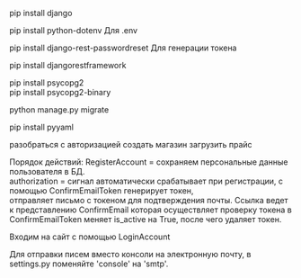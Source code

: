 
pip install django

pip install python-dotenv  Для .env

pip install django-rest-passwordreset  Для генерации токена  

pip install djangorestframework  

pip install psycopg2      
pip install psycopg2-binary  

python manage.py migrate

pip install pyyaml

разобраться с авторизацией
создать магазин
загрузить прайс

Порядок действий: 
RegisterAccount = сохраняем персональные данные пользователя в БД.  
authorization = сигнал автоматически срабатывает при регистрации, с помощью ConfirmEmailToken генерирует токен,  
отправляет письмо с токеном для подтверждения почты. 
Ссылка ведет к представлению ConfirmEmail которая осуществляет проверку токена в ConfirmEmailToken меняет is_active на 
True, после чего удаляет токен. 

Входим на сайт с помощью LoginAccount



Для отправки писем вместо консоли на электронную почту, в settings.py поменяйте 'console' на 'smtp'.


